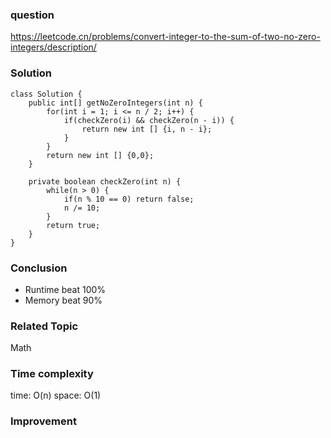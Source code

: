 ### question
https://leetcode.cn/problems/convert-integer-to-the-sum-of-two-no-zero-integers/description/
### Solution
```
class Solution {
    public int[] getNoZeroIntegers(int n) {
        for(int i = 1; i <= n / 2; i++) {
            if(checkZero(i) && checkZero(n - i)) {
                return new int [] {i, n - i};
            }
        }
        return new int [] {0,0};
    }

    private boolean checkZero(int n) {
        while(n > 0) {
            if(n % 10 == 0) return false;
            n /= 10;
        }
        return true;
    }
}
```
### Conclusion
- Runtime beat 100%
- Memory beat 90%

### Related Topic
Math

### Time complexity
time: O(n)
space: O(1)

### Improvement